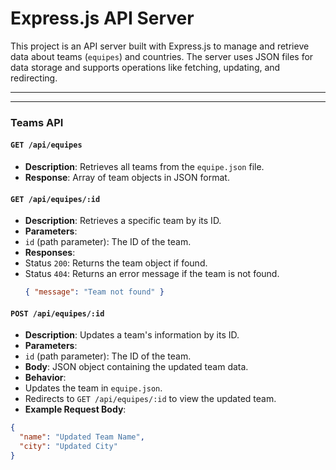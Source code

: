 # Express.js API Server

This project is an API server built with Express.js to manage and retrieve data about teams (`equipes`) and countries. The server uses JSON files for data storage and supports operations like fetching, updating, and redirecting.

---

---

### Teams API
#### **`GET /api/equipes`**
- **Description**: Retrieves all teams from the `equipe.json` file.
- **Response**: Array of team objects in JSON format.

#### **`GET /api/equipes/:id`**
- **Description**: Retrieves a specific team by its ID.
- **Parameters**:
- `id` (path parameter): The ID of the team.
- **Responses**:
- Status `200`: Returns the team object if found.
- Status `404`: Returns an error message if the team is not found.
  ```json
  { "message": "Team not found" }
  ```

#### **`POST /api/equipes/:id`**
- **Description**: Updates a team's information by its ID.
- **Parameters**:
- `id` (path parameter): The ID of the team.
- **Body**: JSON object containing the updated team data.
- **Behavior**:
- Updates the team in `equipe.json`.
- Redirects to `GET /api/equipes/:id` to view the updated team.
- **Example Request Body**:
```json
{
  "name": "Updated Team Name",
  "city": "Updated City"
}
